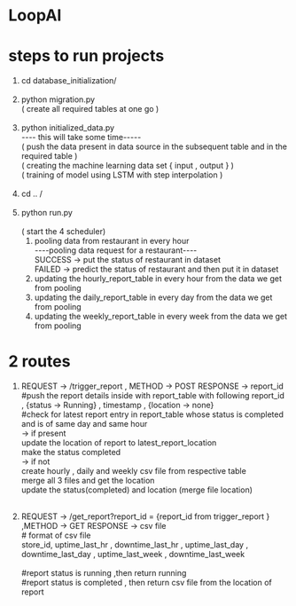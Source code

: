 # LoopAI

# steps to run projects
1) cd database_initialization/<br/><br/>
2) python migration.py<br/>
  ( create all required tables at one go )<br/><br/>
4) python initialized_data.py <br/>
   ---- this will take some time-----<br/>
   ( push the data present in data source in the subsequent table and in the required table )<br/>
   ( creating the machine learning data set { input , output } )<br/>
   ( training of model using  LSTM  with step interpolation ) <br/><br/>
6) cd .. /<br/><br/>
7) python run.py  <br/><br/>
   ( start the 4 scheduler) <br/>
      1) pooling data from restaurant in every hour <br/>
           ----pooling data request for a restaurant----<br/>
           SUCCESS ->  put the status of restaurant in dataset<br/>
           FAILED -> predict the status of restaurant and then put it in dataset<br/>
      3) updating the hourly_report_table in every hour from the data we get from pooling
      4) updating the daily_report_table in every day from the data we get from pooling
      5) updating the weekly_report_table in every week from the data we get from pooling
  


# 2 routes  
1)
     REQUEST ->  /trigger_report , METHOD -> POST
     RESPONSE -> report_id <br/>
     #push the report details inside with report_table with following report_id  , {status -> Running} , timestamp , {location -> none}<br/>
     #check for latest report entry in report_table whose status is completed  and is of same day and same hour<br/>
        -> if present <br/>
              update the location of report to latest_report_location<br/>
              make the status completed<br/>
        -> if not<br/>
              create hourly , daily and weekly csv file from respective table<br/>
              merge all 3 files and get the location<br/>
              update the status(completed) and location (merge file location)<br/>
          <br/>
     
2)
     REQUEST -> /get_report?report_id = {report_id from trigger_report }   ,METHOD -> GET
     RESPONSE -> csv file  <br/>
                # format of csv file <br/>
                  store_id, uptime_last_hr , downtime_last_hr , uptime_last_day , downtime_last_day , uptime_last_week , downtime_last_week<br/>
      <br/>
     #report status is running  ,then return running<br/>
     #report status is completed , then return csv file from the location of report     <br/> 

                  

